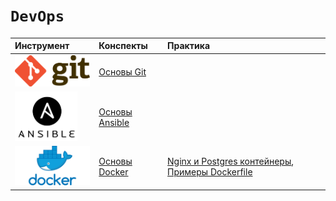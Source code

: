 # `DevOps`

| Инструмент                      | Конспекты                                                                                                             | Практика                                                                                                                                                                                                                                                                                        |
| :---------------------------------------- | :----------------------------------------------------------------------------------------------------------------------------- | :------------------------------------------------------------------------------------------------------------------------------------------------------------------------------------------------------------------------------------------------------------------------------------------------------ |
| <img src='img/git.png' width=140>     | [Основы Git](https://github.com/NazarovMichail/Lectures-notes-MIPT/blob/master/DevOps/Git/Git.ipynb)                        |                                                                                                                                                                                                                                                                                                         |
| <img src='img/ansible.png' width=100> | [Основы Ansible](https://github.com/NazarovMichail/Lectures-notes-MIPT/blob/master/DevOps/Ansible/Ansible%20guide.ipynb)    |                                                                                                                                                                                                                                                                                                         |
| <img src='img/docker.jpeg' width=137> | [Основы Docker](https://github.com/NazarovMichail/Lectures-notes-MIPT/blob/master/DevOps/Docker/Notes/Docker%20guide.ipynb) | [Nginx и Postgres контейнеры](https://github.com/NazarovMichail/Lectures-notes-MIPT/blob/master/DevOps/Docker/Practice/Docker%20build%20guide.ipynb), [Примеры Dockerfile](https://github.com/NazarovMichail/Lectures-notes-MIPT/blob/master/DevOps/Docker/Notes/Dockerfile%20examps.ipynb) |
